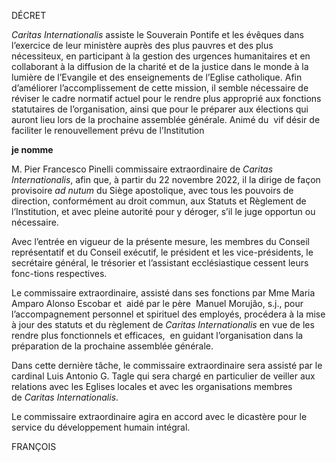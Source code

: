 DÉCRET

*Caritas Internationalis* assiste le Souverain Pontife et les évêques dans l’exercice de leur ministère auprès des plus pauvres et des plus nécessiteux, en participant à la gestion des urgences humanitaires et en collaborant à la diffusion de la charité et de la justice dans le monde à la lumière de l’Evangile et des enseignements de l’Eglise catholique. Afin d’améliorer l’accomplissement de cette mission, il semble nécessaire de réviser le cadre normatif actuel pour le rendre plus approprié aux fonctions statutaires de l’organisation, ainsi que pour le préparer aux élections qui auront lieu lors de la prochaine assemblée générale. Animé du  vif désir de faciliter le renouvellement prévu de l’Institution

**je nomme**

M. Pier Francesco Pinelli commissaire extraordinaire de *Caritas Internationalis*, afin que, à partir du 22 novembre 2022, il la dirige de façon provisoire *ad nutum* du Siège apostolique, avec tous les pouvoirs de direction, conformément au droit commun, aux Statuts et Règlement de l’Institution, et avec pleine autorité pour y déroger, s’il le juge opportun ou nécessaire.

Avec l’entrée en vigueur de la présente mesure, les membres du Conseil représentatif et du Conseil exécutif, le président et les vice-présidents, le secrétaire général, le trésorier et l’assistant ecclésiastique cessent leurs fonc-tions respectives.

Le commissaire extraordinaire, assisté dans ses fonctions par Mme Maria Amparo Alonso Escobar et  aidé par le père  Manuel Morujão, s.j., pour l’accompagnement personnel et spirituel des employés, procédera à la mise à jour des statuts et du règlement de *Caritas Internationalis* en vue de les rendre plus fonctionnels et efficaces,  en guidant l’organisation dans la préparation de la prochaine assemblée générale.

Dans cette dernière tâche, le commissaire extraordinaire sera assisté par le cardinal Luis Antonio G. Tagle qui sera chargé en particulier de veiller aux relations avec les Eglises locales et avec les organisations membres de *Caritas Internationalis*.

Le commissaire extraordinaire agira en accord avec le dicastère pour le service du développement humain intégral.

FRANÇOIS
